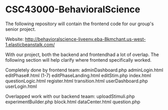 # CSC43000-BehavioralScience
The following repository will contain the frontend code for our group's senior project. 

Website: http://behavioralscience-liveenv.eba-8kmchant.us-west-1.elasticbeanstalk.com/

With our project, both the backend and frontendhad a lot of overlap. The following section will help
clarify where frontend specifically worked.

Completely done by frontend team:
adminDashboard.php
adminLogin.html
editPhase#.html (1-7)
editPhaseLanding.html
editStim.php
index.html
questionLogic.html
register.html
transition.html
userDashboard.php
userLogin.html

Overlapped work with our backend teaam:
uploadStimuli.php
experimentBuilder.php
block.html
dataCenter.html
question.php

